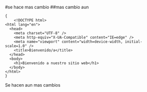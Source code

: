 #se hace mas cambio
##mas cambio aun
```
{
    <!DOCTYPE html>
<html lang="en">
  <head>
    <meta charset="UTF-8" />
    <meta http-equiv="X-UA-Compatible" content="IE=edge" />
    <meta name="viewport" content="width=device-width, initial-scale=1.0" />
    <title>Bienvenido/a</title>
  </head>
  <body>
    <h1>Bienvenido a nuestro sitio web</h1>
  </body>
</html>
}
```



Se hacen aun mas cambios